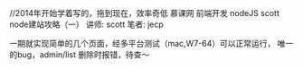 //2014年开始学着写的，拖到现在，效率奇低
慕课网 前端开发 nodeJS scott node建站攻略（一）
讲师: scott
笔者: jecp

一期就实现简单的几个页面，经多平台测试（mac,W7-64）可以正常运行，
唯一的bug，admin/list 删除时报错，待查〜
